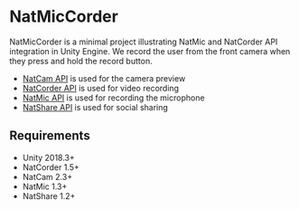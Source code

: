 # NatMicCorder
NatMicCorder is a minimal project illustrating NatMic and NatCorder API integration in Unity Engine. We record the user from the front camera when they press and hold the record button.
- [NatCam API](https://assetstore.unity.com/packages/tools/integration/natcam-webcam-api-52154) is used for the camera preview
- [NatCorder API](https://assetstore.unity.com/packages/tools/integration/natcorder-video-recording-api-102645) is used for video recording
- [NatMic API](https://assetstore.unity.com/packages/slug/123358) is used for recording the microphone
- [NatShare API](https://assetstore.unity.com/packages/tools/integration/natshare-mobile-sharing-api-117705) is used for social sharing

## Requirements
- Unity 2018.3+
- NatCorder 1.5+
- NatCam 2.3+
- NatMic 1.3+
- NatShare 1.2+
